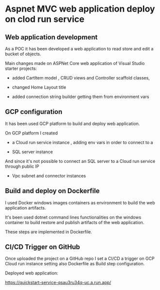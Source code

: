 # Aspnet MVC web application deploy on clod run service 



## Web application development 



As a POC it has been developed a web application to read store and edit a bucket of objects.



Main changes made on ASPNet Core web application of Visual Studio starter projects:

* added CartItem model , CRUD views and Controller scaffold classes,

* changed Home Layout title

* added connection string builder getting them from environment vars



## GCP configuration



It has been used GCP platform to build and deploy web application.



On GCP platform I created

* a Cloud run service instance , adding env vars in order to connect to a

* SQL server instance 

And since it's not possible to connect an SQL server to a Cloud run service through public IP 

* Vpc subnet and connector instances



## Build and deploy on Dockerfile



I used Docker windows images containers as environment to build the web application artifacts.



It's been used dotnet command lines functionalities on the windows container to build restore and publish artifacts of the web application.



These steps are implemented in Dockerfile.



## CI/CD Trigger on GitHub 



Once uploaded the project on a GitHub repo I set a CI/CD a trigger on GCP Cloud run instance setting also Dockerfile as Build step configuration.




Deployed web application:

https://quickstart-service-qsau3ru34q-uc.a.run.app/
